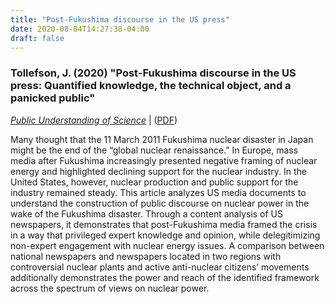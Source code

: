 ```yaml
---
title: "Post-Fukushima discourse in the US press"
date: 2020-08-04T14:27:38-04:00
draft: false
---
```


### Tollefson, J. (2020) "Post-Fukushima discourse in the US press: Quantified knowledge, the technical object, and a panicked public"

[*_Public Understanding of Science_*](https://journals.sagepub.com/doi/full/10.1177/0963662520936186?casa_token=U90UE5iANX0AAAAA%3ASB_BL79FhIZIUBCcSE7WVJXnsEvJLeDmsBo9ZIiRPl4oSPXVSsGIkrp3N6TGrEwG005plZdjFOEsoQ) | ([PDF](https://tollefsonj.github.io/publications/0963662520936186.pdf))

Many thought that the 11 March 2011 Fukushima nuclear disaster in Japan might be the end of the “global nuclear renaissance.” In Europe, mass media after Fukushima increasingly presented negative framing of nuclear energy  and  highlighted  declining  support  for  the  nuclear  industry.  In  the  United  States,  however,  nuclear  production and public support for the industry remained steady. This article analyzes US media documents to understand the construction of public discourse on nuclear power in the wake of the Fukushima disaster. Through a content analysis of US newspapers, it demonstrates that post-Fukushima media framed the crisis in  a  way  that  privileged  expert  knowledge  and  opinion,  while  delegitimizing  non-expert  engagement  with  nuclear energy issues. A comparison between national newspapers and newspapers located in two regions with controversial nuclear plants and active anti-nuclear citizens’ movements additionally demonstrates the power and reach of the identified framework across the spectrum of views on nuclear power.
